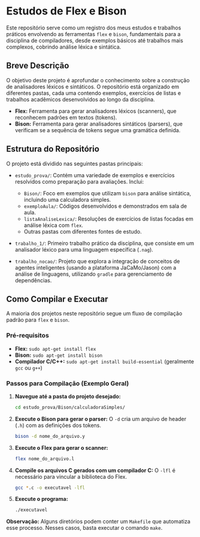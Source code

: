 # Estudos de Flex e Bison

Este repositório serve como um registro dos meus estudos e trabalhos práticos envolvendo as ferramentas `flex` e `bison`, fundamentais para a disciplina de compiladores, desde exemplos básicos até trabalhos mais complexos, cobrindo análise léxica e sintática.

## Breve Descrição

O objetivo deste projeto é aprofundar o conhecimento sobre a construção de analisadores léxicos e sintáticos. O repositório está organizado em diferentes pastas, cada uma contendo exemplos, exercícios de listas e trabalhos acadêmicos desenvolvidos ao longo da disciplina.

-   **Flex:** Ferramenta para gerar analisadores léxicos (scanners), que reconhecem padrões em textos (tokens).
-   **Bison:** Ferramenta para gerar analisadores sintáticos (parsers), que verificam se a sequência de tokens segue uma gramática definida.

## Estrutura do Repositório

O projeto está dividido nas seguintes pastas principais:

-   `estudo_prova/`: Contém uma variedade de exemplos e exercícios resolvidos como preparação para avaliações. Inclui:
    -   `Bison/`: Foco em exemplos que utilizam `bison` para análise sintática, incluindo uma calculadora simples.
    -   `exemploAula/`: Códigos desenvolvidos e demonstrados em sala de aula.
    -   `listaAnaliseLexica/`: Resoluções de exercícios de listas focadas em análise léxica com `flex`.
    -   Outras pastas com diferentes fontes de estudo.

-   `trabalho_1/`: Primeiro trabalho prático da disciplina, que consiste em um analisador léxico para uma linguagem específica (`.nag`).

-   `trabalho_nocao/`: Projeto que explora a integração de conceitos de agentes inteligentes (usando a plataforma JaCaMo/Jason) com a análise de linguagens, utilizando `gradle` para gerenciamento de dependências.

## Como Compilar e Executar

A maioria dos projetos neste repositório segue um fluxo de compilação padrão para `flex` e `bison`.

### Pré-requisitos

-   **Flex:** `sudo apt-get install flex`
-   **Bison:** `sudo apt-get install bison`
-   **Compilador C/C++:** `sudo apt-get install build-essential` (geralmente `gcc` ou `g++`)

### Passos para Compilação (Exemplo Geral)

1.  **Navegue até a pasta do projeto desejado:**
    ```bash
    cd estudo_prova/Bison/calculadoraSimples/
    ```

2.  **Execute o Bison para gerar o parser:** O `-d` cria um arquivo de header (`.h`) com as definições dos tokens.
    ```bash
    bison -d nome_do_arquivo.y
    ```

3.  **Execute o Flex para gerar o scanner:**
    ```bash
    flex nome_do_arquivo.l
    ```

4.  **Compile os arquivos C gerados com um compilador C:** O `-lfl` é necessário para vincular a biblioteca do Flex.
    ```bash
    gcc *.c -o executavel -lfl
    ```

5.  **Execute o programa:**
    ```bash
    ./executavel
    ```

**Observação:** Alguns diretórios podem conter um `Makefile` que automatiza esse processo. Nesses casos, basta executar o comando `make`.
